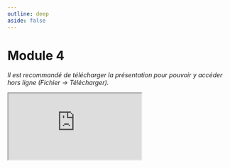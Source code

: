 ```yaml
---
outline: deep
aside: false
---
```

# Module 4

*Il est recommandé de télécharger la présentation pour pouvoir y accéder hors ligne (Fichier -> Télécharger).*

<iframe src="https://docs.google.com/presentation/d/1l9fWHaQYcQyBEK6XDYVZs854UDowr8KV/edit?usp=sharing"></iframe>